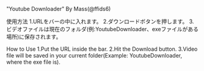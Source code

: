 "Youtube Downloader" By Mass(@ffids6)

使用方法
1.URLをバーの中に入れます。
2.ダウンロードボタンを押します。
3.ビデオファイルは現在のフォルダ(例:YoutubeDownloader、exeファイルがある場所)に保存されます。

How to Use
1.Put the URL inside the bar.
2.Hit the Download button.
3.Video file will be saved in your current folder(Example: YoutubeDownloader, where the exe file is).
